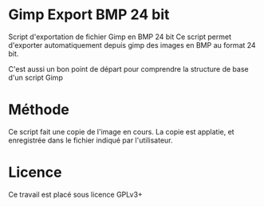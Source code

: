 Gimp Export BMP 24 bit
======================
Script d'exportation de fichier Gimp en BMP 24 bit
Ce script permet d'exporter automatiquement depuis gimp des images en BMP au format 24 bit.

C'est aussi un bon point de départ pour comprendre la structure de base d'un script Gimp

Méthode
=======
Ce script fait une copie de l'image en cours. La copie est applatie, et enregistrée dans le fichier indiqué par l'utilisateur.

Licence
=======
Ce travail est placé sous licence GPLv3+
